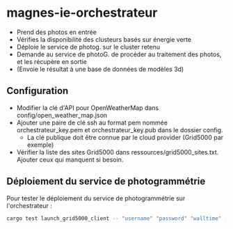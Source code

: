 # magnes-ie-orchestrateur

- Prend des photos en entrée
- Vérifies la disponibilité des clusteurs basés sur énergie verte
- Déploie le service de photog. sur le cluster retenu
- Demande au service de photoG. de procéder au traitement des photos, et les récupère en sortie
- (Envoie le résultat à une base de données de modèles 3d)

## Configuration

* Modifier la clé d'API pour OpenWeatherMap dans config/open_weather_map.json
* Ajouter une paire de clé ssh au format pem nommée orchestrateur_key.pem et orchestrateur_key.pub dans le dossier config.
    * La clé publique doit être connue par le cloud provider (Grid5000 par exemple)
* Vérifier la liste des sites Grid5000 dans ressources/grid5000_sites.txt. Ajouter ceux qui manquent si besoin.

## Déploiement du service de photogrammétrie

Pour tester le déploiement du service de photogrammétrie sur l'orchestrateur :

```bash
cargo test launch_grid5000_client -- "username" "password" "walltime" --nocapture
```


